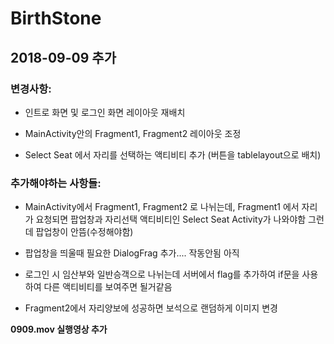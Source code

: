 # BirthStone

## 2018-09-09 추가

### 변경사항:
- 인트로 화면 및 로그인 화면 레이아웃 재배치

- MainActivity안의 Fragment1, Fragment2 레이아웃 조정

- Select Seat 에서 자리를 선택하는 액티비티 추가 (버튼을 tablelayout으로 배치)

### 추가해야하는 사항들:

- MainActivity에서 Fragment1, Fragment2 로 나뉘는데, Fragment1 에서 자리가 요청되면 팝업창과 자리선택 액티비티인 Select Seat Activity가 나와야함 그런데 팝업창이 안뜸(수정해야함)

- 팝업창을 띄울때 필요한 DialogFrag 추가.... 작동안됨 아직

- 로그인 시 임산부와 일반승객으로 나뉘는데 서버에서 flag를 추가하여 if문을 사용하여 다른 액티비티를 보여주면 될거같음

- Fragment2에서 자리양보에 성공하면 보석으로 랜덤하게 이미지 변경

**0909.mov 실행영상 추가**
